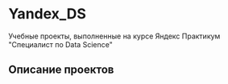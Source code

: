 # Yandex_DS
Учебные проекты, выполненные на курсе Яндекс Практикум "Специалист по Data Science"

## Описание проектов 
